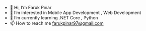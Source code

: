 - 👋 Hi, I’m Faruk Pınar 
- 👀 I’m interested in Mobile App Development , Web Development
- 🌱 I’m currently learning .NET Core , Python
- 📫 How to reach me farukpinar97@gmail.com

<!---
farukpinar97/farukpinar97 is a ✨ special ✨ repository because its `README.md` (this file) appears on your GitHub profile.
You can click the Preview link to take a look at your changes.
--->
